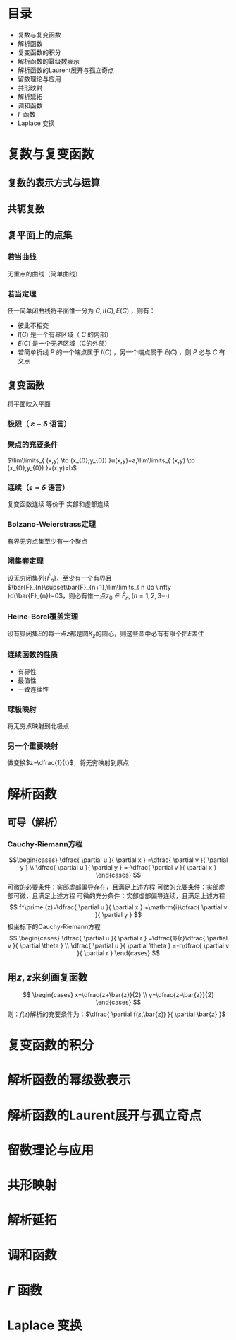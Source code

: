 # 目录
- 复数与复变函数
- 解析函数
- 复变函数的积分
- 解析函数的幂级数表示
- 解析函数的Laurent展开与孤立奇点
- 留数理论与应用
- 共形映射
- 解析延拓
- 调和函数
- $\Gamma$ 函数
- Laplace 变换

# 复数与复变函数
## 复数的表示方式与运算
## 共轭复数
## 复平面上的点集
### 若当曲线
无重点的曲线（简单曲线）
### 若当定理
任一简单闭曲线将平面惟一分为 $C,I(C),E(C)$ ，则有：
- 彼此不相交
-  $I(C)$ 是一个有界区域（ $C$ 的内部）
- $E(C)$ 是一个无界区域（C的外部）
- 若简单折线 $P$ 的一个端点属于 $I(C)$ ，另一个端点属于 $E(C)$ ，则 $P$ 必与 $C$ 有交点
## 复变函数
将平面映入平面
### 极限（ $\varepsilon-\delta$ 语言）
### 聚点的充要条件
$\lim\limits_{ (x,y) \to (x_{0},y_{0}) }u(x,y)=a,\lim\limits_{ (x,y) \to (x_{0},y_{0}) }v(x,y)=b$
### 连续（$\varepsilon-\delta$ 语言）
复变函数连续  等价于  实部和虚部连续
### Bolzano-Weierstrass定理
有界无穷点集至少有一个聚点
### 闭集套定理
设无穷闭集列$\{\bar{F}_{n}\}$，至少有一个有界且$\bar{F}_{n}\supset\bar{F}_{n+1},\lim\limits_{ n \to \infty }d(\bar{F}_{n})=0$，则必有惟一点$z_{0}\in\bar{F}_{n},(n=1,2,3\cdots)$
### Heine-Borel覆盖定理
设有界闭集$E$的每一点$z$都是圆$K_{z}$的圆心，则这些圆中必有有限个把$E$盖住
### 连续函数的性质
- 有界性
- 最值性
- 一致连续性
### 球极映射
将无穷点映射到北极点
### 另一个重要映射
做变换$z=\dfrac{1}{t}$，将无穷映射到原点

# 解析函数
## 可导（解析）
### Cauchy-Riemann方程
$$\begin{cases}
\dfrac{ \partial u }{ \partial x } =\dfrac{ \partial v }{ \partial y }  \\
\dfrac{ \partial u }{ \partial y } =-\dfrac{ \partial v }{ \partial x } 
\end{cases}
$$
可微的必要条件：实部虚部偏导存在，且满足上述方程
可微的充要条件：实部虚部可微，且满足上述方程
可微的充分条件：实部虚部偏导连续，且满足上述方程
$$
f^\prime (z)=\dfrac{ \partial u }{ \partial x } +\mathrm{i}\dfrac{ \partial v }{ \partial y } 
$$
极坐标下的Cauchy-Riemann方程
$$
\begin{cases}
\dfrac{ \partial u }{ \partial r } =\dfrac{1}{r}\dfrac{ \partial v }{ \partial \theta } \\
\dfrac{ \partial u }{ \partial \theta } =-r\dfrac{ \partial v }{ \partial r }  
\end{cases}
$$
## 用$z,\bar{z}$来刻画复函数
$$
\begin{cases}
x=\dfrac{z+\bar{z}}{2} \\
y=\dfrac{z-\bar{z}}{2}
\end{cases}
$$
则：$f(z)$解析的充要条件为：$\dfrac{ \partial f(z,\bar{z}) }{ \partial \bar{z} }$
# 复变函数的积分
# 解析函数的幂级数表示
# 解析函数的Laurent展开与孤立奇点
# 留数理论与应用
# 共形映射
# 解析延拓
# 调和函数
# $\Gamma$ 函数
# Laplace 变换

